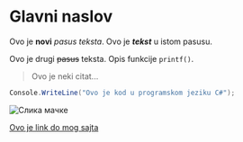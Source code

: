 # Glavni naslov

Ovo je **novi** *pasus* _teksta_.
Ovo je ***tekst*** u istom pasusu.

Ovo je drugi ~~pasus~~ teksta. Opis funkcije `printf()`.

> Ovo je neki citat...

```cs
Console.WriteLine("Ovo je kod u programskom jeziku C#");
```

![Слика мачке](https://myoctocat.com/assets/images/base-octocat.svg)

[Ovo je link do mog sajta](htts://www.radlovacki.com/)
